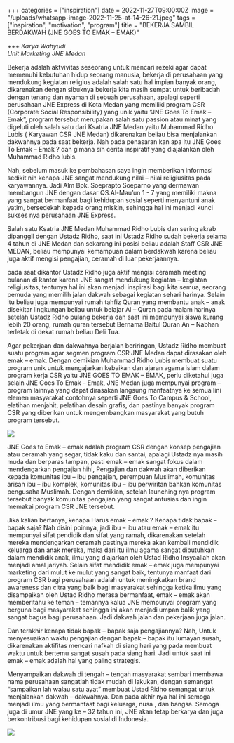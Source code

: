 +++
categories = ["inspiration"]
date = 2022-11-27T09:00:00Z
image = "/uploads/whatsapp-image-2022-11-25-at-14-26-21.jpeg"
tags = ["inspiration", "motivation", "program"]
title = "BEKERJA SAMBIL BERDAKWAH (JNE GOES TO EMAK – EMAK)"

+++
_Karya Wahyudi   
Unit Marketing JNE Medan_

Bekerja adalah aktvivitas seseorang untuk mencari rezeki agar dapat memenuhi kebutuhan hidup seorang manusia, bekerja di perusahaan yang mendukung kegiatan religius adalah salah satu hal impian banyak orang, dikarenakan dengan sibuknya bekerja kita masih sempat untuk beribadah dengan tenang dan nyaman di sebuah perusahaan, apalagi seperti perusahaan JNE Express di Kota Medan yang memiliki program CSR (Corporate Social Responsibility) yang unik yaitu “JNE Goes To Emak – Emak”, program tersebut merupakan salah satu passion atau minat yang digeluti oleh salah satu dari Ksatria JNE Medan yaitu Muhammad Ridho Lubis ( Karyawan CSR JNE Medan) dikarenakan beliau bisa menjalankan dakwahnya pada saat bekerja. Nah pada penasaran kan apa itu JNE Goes To Emak – Emak ? dan gimana sih cerita inspiratif yang diajalankan oleh Muhammad Ridho lubis.

Nah, sebelum masuk ke pembahasan saya ingin memberikan informasi sedikit nih kenapa JNE sangat mendukung nilai – nilai religiusitas pada karyawannya. Jadi Alm Bpk. Soeprapto Soeparno yang dermawan membangun JNE dengan dasar QS.Al-Mau’un 1 - 7 yang memiliki makna yang sangat bermanfaat bagi kehidupan sosial seperti menyantuni anak yatim, bersedekah kepada orang miskin, sehingga hal ini menjadi kunci sukses nya perusahaan JNE Express.

Salah satu Ksatria JNE Medan Muhammad Ridho Lubis dan sering akrab dipanggil dengan Ustadz Ridho, saat ini Ustadz Ridho sudah bekerja selama 4 tahun di JNE Medan dan sekarang ini posisi beliau adalah Staff CSR JNE MEDAN, beliau mempunyai kemampuan dalam berdakwah karena beliau juga aktif mengisi pengajian, ceramah di luar pekerjaannya.

pada saat dikantor Ustadz Ridho juga aktif mengisi ceramah meeting bulanan di kantor karena JNE sangat mendukung kegiatan – kegiatan religiusitas, tentunya hal ini akan menjadi inspirasi bagi kita semua, seorang pemuda yang memilih jalan dakwah sebagai kegiatan sehari harinya. Selain itu beliau juga mempunyai rumah tahfiz Quran yang membantu anak – anak disekitar lingkungan beliau untuk belajar Al – Quran pada malam harinya setelah Ustadz Ridho pulang bekerja dan saat ini mempunyai siswa kurang lebih 20 orang, rumah quran tersebut Bernama Baitul Quran An – Nabhan terletak di dekat rumah beliau Deli Tua.

Agar pekerjaan dan dakwahnya berjalan beriringan, Ustadz Ridho membuat suatu program agar segmen program CSR JNE Medan dapat dirasakan oleh emak – emak. Dengan demikian Muhammad Ridho Lubis membuat suatu program unik untuk mengajarkan kebaikan dan ajaran agama islam dalam program kerja CSR yaitu JNE GOES TO EMAK – EMAK, perlu diketahui juga selain JNE Goes To Emak – Emak, JNE Medan juga mempunyai program – program lainnya yang dapat dirasakan langsung manfaatnya ke semua lini elemen masyarakat contohnya seperti JNE Goes To Campus & School, elatihan menjahit, pelatihan desain grafis, dan pastinya banyak program CSR yang diberikan untuk mengembangkan masyarakat yang butuh program tersebut.

![](/uploads/whatsapp-image-2022-11-25-at-12-21-32.jpeg)

JNE Goes to Emak – emak adalah program CSR dengan konsep pengajian atau ceramah yang segar, tidak kaku dan santai, apalagi Ustadz nya masih muda dan berparas tampan, pasti emak – emak sangat fokus dalam mendengarkan pengajian hihi, Pengajian dan dakwah akan diberikan kepada komunitas ibu – ibu pengajian, perempuan Muslimah, komunitas arisan ibu – ibu komplek, komunitas ibu – ibu perwiritan bahkan komunitas pengusaha Muslimah. Dengan demikian, setelah launching nya program tersebut banyak komunitas pengajian yang sangat antusias dan ingin memakai program CSR JNE tersebut.

Jika kalian bertanya, kenapa Harus emak – emak ? Kenapa tidak bapak – bapak saja? Nah disini poinnya, jadi ibu – ibu atau emak – emak itu mempunyai sifat pendidik dan sifat yang ramah, dikarenakan setelah mereka mendengarkan ceramah pastinya mereka akan kembali mendidik keluarga dan anak mereka, maka dari itu ilmu agama sangat dibutuhkan dalam mendidik anak, ilmu yang diajarkan oleh Ustad Ridho Insyaallah akan menjadi amal jariyah. Selain sifat mendidik emak – emak juga mempunyai marketing dari mulut ke mulut yang sangat baik, tentunya manfaat dari program CSR bagi perusahaan adalah untuk meningkatkan brand awareness dan citra yang baik bagi masyarakat sehingga ketika ilmu yang disampaikan oleh Ustad Ridho merasa bermanfaat, emak – emak akan memberitahu ke teman – temannya kalua JNE mempunyai program yang berguna bagi masyarakat sehingga ini akan menjadi umpan balik yang sangat bagus bagi perusahaan. Jadi dakwah jalan dan pekerjaan juga jalan.

Dan terakhir kenapa tidak bapak – bapak saja pengajiannya? Nah, Untuk menyesuaikan waktu pengajian dengan bapak – bapak itu lumayan susah, dikarenakan aktifitas mencari nafkah di siang hari yang pada membuat waktu untuk bertemu sangat susah pada siang hari. Jadi untuk saat ini emak – emak adalah hal yang paling strategis.

Menyampaikan dakwah di tengah – tengah masyarakat sembari membawa nama perusahaan sangatlah tidak mudah di lakukan, dengan semangat “sampaikan lah walau satu ayat” membuat Ustad Ridho semangat untuk menjalankan dakwah – dakwahnya. Dan pada akhir nya hal ini semoga menjadi ilmu yang bermanfaat bagi keluarga, nusa , dan bangsa. Semoga juga di umur JNE yang ke – 32 tahun ini, JNE akan tetap berkarya dan juga berkontribusi bagi kehidupan sosial di Indonesia.

![](/uploads/whatsapp-image-2022-11-25-at-12-21-07.jpeg)